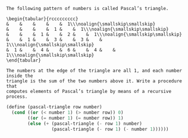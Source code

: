     The following pattern of numbers is called Pascal’s triangle.

    \begin{tabular}{rccccccccc}
    &    &    &    &    &  1\\\noalign{\smallskip\smallskip}
    &    &    &    &  1 &    &  1\\\noalign{\smallskip\smallskip}
    &    &    &  1 &    &  2 &    &  1\\\noalign{\smallskip\smallskip}
    &    &  1 &    &  3 &    &  3 &    &  1\\\noalign{\smallskip\smallskip}
    &  1 &    &  4 &    &  6 &    &  4 &    &  1\\\noalign{\smallskip\smallskip}
    \end{tabular}

    The numbers at the edge of the triangle are all 1, and each number inside the
    triangle is the sum of the two numbers above it. Write a procedure that
    computes elements of Pascal’s triangle by means of a recursive process.

```scheme 
(define (pascal-triangle row number)
  (cond ((or (< number 1) (> number row)) 0)
        ((or (= number 1) (= number row)) 1)
        (else (+ (pascal-triangle (- row 1) number)
                 (pascal-triangle (- row 1) (- number 1))))))
```

